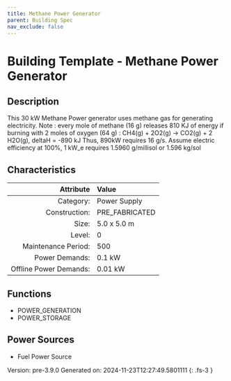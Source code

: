 ```yaml
---
title: Methane Power Generator
parent: Building Spec
nav_exclude: false
---
```

# Building Template - Methane Power Generator

## Description
This 30 kW Methane Power generator uses methane gas for generating electricity. Note : every mole of methane (16 g) releases 810 KJ of energy if burning with 2 moles of oxygen (64 g) : CH4(g) + 2O2(g) -&gt; CO2(g) + 2 H2O(g), deltaH &#61; -890 kJ Thus, 890kW requires 16 g/s. Assume electric efficiency at 100%, 1 kW_e requires 1.5960 g/millisol or 1.596 kg/sol

## Characteristics

| Attribute      | Value |
|--------:|:------|
|Category:|Power Supply|
|Construction:|PRE_FABRICATED|
|Size:|5.0 x 5.0 m|
|Level:|0|
|Maintenance Period:|500|
|Power Demands:|0.1 kW|
|Offline Power Demands:|0.01 kW|


## Functions
      
- POWER_GENERATION
- POWER_STORAGE


## Power Sources
      
- Fuel Power Source


Version: pre-3.9.0 Generated on: 2024-11-23T12:27:49.5801111
{: .fs-3 }